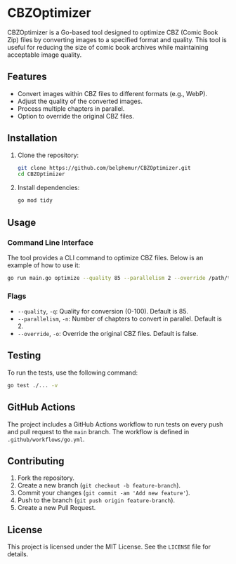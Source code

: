 # CBZOptimizer

CBZOptimizer is a Go-based tool designed to optimize CBZ (Comic Book Zip) files by converting images to a specified format and quality. This tool is useful for reducing the size of comic book archives while maintaining acceptable image quality.

## Features

- Convert images within CBZ files to different formats (e.g., WebP).
- Adjust the quality of the converted images.
- Process multiple chapters in parallel.
- Option to override the original CBZ files.

## Installation

1. Clone the repository:
   ```sh
   git clone https://github.com/belphemur/CBZOptimizer.git
   cd CBZOptimizer
   ```

2. Install dependencies:
   ```sh
   go mod tidy
   ```

## Usage

### Command Line Interface

The tool provides a CLI command to optimize CBZ files. Below is an example of how to use it:

```sh
go run main.go optimize --quality 85 --parallelism 2 --override /path/to/cbz/files
```

### Flags

- `--quality`, `-q`: Quality for conversion (0-100). Default is 85.
- `--parallelism`, `-n`: Number of chapters to convert in parallel. Default is 2.
- `--override`, `-o`: Override the original CBZ files. Default is false.

## Testing

To run the tests, use the following command:

```sh
go test ./... -v
```

## GitHub Actions

The project includes a GitHub Actions workflow to run tests on every push and pull request to the `main` branch. The workflow is defined in `.github/workflows/go.yml`.

## Contributing

1. Fork the repository.
2. Create a new branch (`git checkout -b feature-branch`).
3. Commit your changes (`git commit -am 'Add new feature'`).
4. Push to the branch (`git push origin feature-branch`).
5. Create a new Pull Request.

## License

This project is licensed under the MIT License. See the `LICENSE` file for details.
